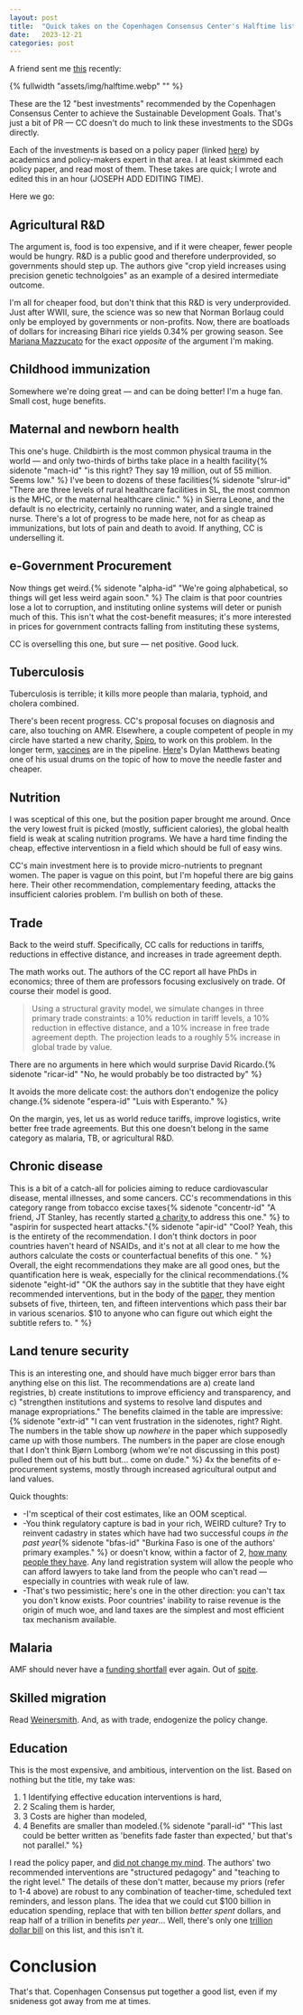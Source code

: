 ```yaml
---
layout: post
title:  "Quick takes on the Copenhagen Consensus Center's Halftime list"
date:   2023-12-21
categories: post
---
```




A friend sent me [this](https://copenhagenconsensus.com/halftime-sustainable-development-goals-2016-2030/research) recently:

{% fullwidth "assets/img/halftime.webp" "" %}

These are the 12 "best investments" recommended by the Copenhagen Consensus Center to achieve the Sustainable Development Goals. That's just a bit of PR — CC doesn't do much to link these investments to the SDGs directly. 

Each of the investments is based on a policy paper (linked [here](https://copenhagenconsensus.com/halftime-sustainable-development-goals-2016-2030/research)) by academics and policy-makers expert in that area. I at least skimmed each policy paper, and read most of them. These takes are quick; I wrote and edited this in an hour (JOSEPH ADD EDITING TIME).

Here we go:

## Agricultural R&D

The argument is, food is too expensive, and if it were cheaper, fewer people would be hungry. R&D is a public good and therefore underprovided, so governments should step up. The authors give "crop yield increases using precision genetic technolgoies" as an example of a desired intermediate outcome. 

I'm all for cheaper food, but don't think that this R&D is very underprovided. Just after WWII, sure, the science was so new that Norman Borlaug could only be employed by governments or non-profits. Now, there are boatloads of dollars for increasing Bihari rice yields 0.34% per growing season. See [Mariana Mazzucato](https://marianamazzucato.com/books/the-entrepreneurial-state) for the exact *opposite* of the argument I'm making.

## Childhood immunization

Somewhere we're doing great — and can be doing better! I'm a huge fan. Small cost, huge benefits. 

## Maternal and newborn health

This one's huge. Childbirth is the most common physical trauma in the world — and only two-thirds of births take place in a health facility{% sidenote "mach-id" "is this right? They say 19 million, out of 55 million. Seems low." %} I've been to dozens of these facilities{% sidenote "slrur-id" "There are three levels of rural healthcare facilities in SL, the most common is the MHC, or the maternal healthcare clinic." %} in Sierra Leone, and the default is no electricity, certainly no running water, and a single trained nurse. There's a lot of progress to be made here, not for as cheap as immunizations, but lots of pain and death to avoid. If anything, CC is underselling it.

## e-Government Procurement

Now things get weird.{% sidenote "alpha-id" "We're going alphabetical, so things will get less weird again soon." %} The claim is that poor countries lose a lot to corruption, and instituting online systems will deter or punish much of this. This isn't what the cost-benefit measures; it's more interested in prices for government contracts falling from instituting these systems, 

CC is overselling this one, but sure — net positive. Good luck. 

## Tuberculosis

Tuberculosis is terrible; it kills more people than malaria, typhoid, and cholera combined. 

There's been recent progress. CC's proposal focuses on diagnosis and care, also touching on AMR. Elsewhere, a couple competent of people in my circle have started a new charity, [Spiro](https://www.spiro.ngo/), to work on this problem. In the longer term, [vaccines](https://www.devex.com/news/who-s-jeremy-farrar-says-he-s-optimistic-about-tuberculosis-here-s-why-106241) are in the pipeline. [Here](https://www.vox.com/future-perfect/2023/12/13/23998414/tuberculosis-vaccine-m72-human-challenge-trial-volunteers-pandemic)'s Dylan Matthews beating one of his usual drums on the topic of how to move the needle faster and cheaper.

## Nutrition

I was sceptical of this one, but the position paper brought me around. Once the very lowest fruit is picked (mostly, sufficient calories), the global health field is weak at scaling nutrition programs. We have a hard time finding the cheap, effective interventiosn in a field which should be full of easy wins. 

CC's main investment here is to provide micro-nutrients to pregnant women. The paper is vague on this point, but I'm hopeful there are big gains here. Their other recommendation, complementary feeding, attacks the insufficient calories problem. I'm bullish on both of these. 

## Trade

Back to the weird stuff. Specifically, CC calls for reductions in tariffs, reductions in effective distance, and increases in trade agreement depth.

The math works out. The authors of the CC report all have PhDs in economics; three of them are professors focusing exclusively on trade. Of course their model is good.

> Using a structural gravity model, we simulate changes in three primary trade constraints: a 10% reduction in tariff levels, a 10% reduction in effective distance, and a 10% increase in free trade agreement depth. The projection leads to a roughly 5% increase in global trade by value.

There are no arguments in here which would surprise David Ricardo.{% sidenote "ricar-id" "No, he would probably be too distracted by" %} 

It avoids the more delicate cost: the authors don't endogenize the policy change.{% sidenote "espera-id" "Luis with Esperanto." %}

On the margin, yes, let us as world reduce tariffs, improve logistics, write better free trade agreements. But this one doesn't belong in the same category as malaria, TB, or agricultural R&D. 

## Chronic disease

This is a bit of a catch-all for policies aiming to reduce cardiovascular disease, mental illnesses, and some cancers. CC's recommendations in this category range from tobacco excise taxes{% sidenote "concentr-id" "A friend, JT Stanley, has recently started [a charity ](https://www.concentricpolicies.org/) to address this one." %} to "aspirin for suspected heart attacks."{% sidenote "apir-id" "Cool? Yeah, this is the entirety of the recommendation. I don't think doctors in poor countries haven't heard of NSAIDs, and it's not at all clear to me how the authors calculate the costs or counterfactual benefits of this one. " %} Overall, the eight recommendations they make are all good ones, but the quantification here is weak, especially for the clinical recommendations.{% sidenote "eight-id" "OK the authors say in the subtitle that they have eight recommended interventions, but in the body of the [paper](https://copenhagenconsensus.com/publication/halftime-sdgs-chronic-diseases), they mention subsets of five, thirteen, ten, and fifteen interventions which pass their bar in various scenarios. $10 to anyone who can figure out which eight the subtitle refers to. " %}


## Land tenure security

This is an interesting one, and should have much bigger error bars than anything else on this list. The recommendations are a) create land registries, b) create institutions to improve efficiency and transparency, and c) "strengthen institutions and systems to resolve land disputes and manage expropriations." The benefits claimed in the table are impressive:{% sidenote "extr-id" "I can vent frustration in the sidenotes, right? Right. The numbers in the table show up *nowhere* in the paper which supposedly came up with those numbers. The numbers in the paper are close enough that I don't think Bjørn Lomborg (whom we're not discussing in this post) pulled them out of his butt but... come on dude." %} 4x the benefits of e-procurement systems, mostly through increased agricultural output and land values. 

Quick thoughts:
- -I'm sceptical of their cost estimates, like an OOM sceptical. 
- -You think regulatory capture is bad in your rich, WEIRD culture? Try to reinvent cadastry in states which have had two successful coups *in the past year*{% sidenote "bfas-id" "Burkina Faso is one of the authors' primary examples." %} or doesn't know, within a factor of 2, [how many people they have](https://www.ft.com/content/5a1a8d10-d2cd-4467-b877-06146cdb48e1). Any land registration system will allow the people who can afford lawyers to take land from the people who can't read — especially in countries with weak rule of law.
- -That's two pessimistic; here's one in the other direction: you can't tax you don't know exists. Poor countries' inability to raise revenue is the origin of much woe, and land taxes are the simplest and most efficient tax mechanism available. 

## Malaria

AMF should never have a [funding shortfall](https://www.againstmalaria.com/AMFFundingGap.aspx) ever again. Out of [spite](https://ourworldindata.org/malaria).

## Skilled migration

Read [Weinersmith](https://www.amazon.com/Open-Borders-Science-Ethics-Immigration/dp/1250316960). And, as with trade, endogenize the policy change.

## Education

This is the most expensive, and ambitious, intervention on the list. Based on nothing but the title, my take was: 

1. 1 Identifying effective education interventions is hard,
2. 2 Scaling them is harder, 
3. 3 Costs are higher than modeled,
4. 4 Benefits are smaller than modeled.{% sidenote "parall-id" "This last could be better written as 'benefits fade faster than expected,' but that's not parallel." %} 

I read the policy paper, and [did not change my mind](https://jablevine.com/assets/img/keynes.webp). The authors' two recommended interventions are "structured pedagogy" and "teaching to the right level." The details of these don't matter, because my priors (refer to 1-4 above) are robust to any combination of teacher-time, scheduled text reminders, and lesson plans. The idea that we could cut $100 billion in education spending, replace that with  ten billion *better spent* dollars, and reap half of a trillion in benefits *per year*... Well, there's only one [trillion dollar bill](https://doi.org/10.1257/jep.25.3.83) on this list, and this isn't it. 

# Conclusion

That's that. Copenhagen Consensus put together a good list, even if my snideness got away from me at times.  

